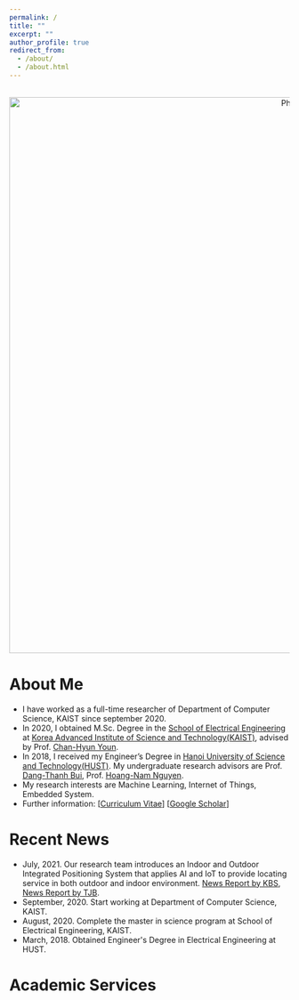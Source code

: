 ```yaml
---
permalink: /
title: ""
excerpt: ""
author_profile: true
redirect_from: 
  - /about/
  - /about.html
---
```


<p align="center">
  <img src="https://vanbk.github.io/images/vuanhvan_profile_img_2.jpg?raw=true" alt="Photo" style="width: 1000px;"/> 
</p>

# About Me
* I have worked as a full-time researcher of Department of Computer Science, KAIST since september 2020.
* In 2020, I obtained M.Sc. Degree in the [School of Electrical Engineering](https://ee.kaist.ac.kr/) at [Korea Advanced Institute of Science and Technology(KAIST)](https://www.kaist.ac.kr/), advised by Prof. [Chan-Hyun Youn](https://ee.kaist.ac.kr/node/12241?language=en).
* In 2018, I received my Engineer’s Degree in [Hanoi University of Science and Technology(HUST)](https://hust.edu.vn/). My undergraduate research advisors are Prof. [Dang-Thanh Bui](https://see.hust.edu.vn/faculty-directory3/-/asset_publisher/nZBn3WmVshGB/content/12-ts-bui-ang-thanh?inheritRedirect=false&redirect=https%3A%2F%2Fsee.hust.edu.vn%2Fbo-mon%2Fky-thuat-do-va-tin-hoc-cong-nghiep%2Fdanh-muc-can-bo%3Fp_p_id%3D101_INSTANCE_nZBn3WmVshGB%26p_p_lifecycle%3D0%26p_p_state%3Dnormal%26p_p_mode%3Dview%26p_p_col_id%3Dcolumn-1%26p_p_col_pos%3D1%26p_p_col_count%3D2), Prof. [Hoang-Nam Nguyen](https://see.hust.edu.vn/bo-mon/ky-thuat-do-va-tin-hoc-cong-nghiep/danh-muc-can-bo/-/asset_publisher/nZBn3WmVshGB/content/15-ts-nguyen-hoang-nam?inheritRedirect=false&redirect=https%3A%2F%2Fsee.hust.edu.vn%2Fbo-mon%2Fky-thuat-do-va-tin-hoc-cong-nghiep%2Fdanh-muc-can-bo%3Fp_p_id%3D101_INSTANCE_nZBn3WmVshGB%26p_p_lifecycle%3D0%26p_p_state%3Dnormal%26p_p_mode%3Dview%26p_p_col_id%3Dcolumn-1%26p_p_col_pos%3D1%26p_p_col_count%3D2).
* My research interests are Machine Learning, Internet of Things, Embedded System.
* Further information: [[Curriculum Vitae](https://vanbkgithub.io/files/Curriculum_Vitae_Vu_Anh_Van.pdf)] [[Google Scholar](https://scholar.google.com/citations?user=We1WRIYAAAAJ&hl=vi)]

# Recent News
* July, 2021. Our research team introduces an Indoor and Outdoor Integrated Positioning System that applies AI and IoT to provide locating service in both outdoor and indoor environment. [News Report by KBS](https://www.youtube.com/watch?v=coQhDIvFYQk&list=LL&index=19), [News Report by TJB](https://www.youtube.com/watch?v=fnU3htLUhV8). 
* September, 2020. Start working at Department of Computer Science, KAIST.
* August, 2020. Complete the master in science program at School of Electrical Engineering, KAIST.
* March, 2018. Obtained Engineer's Degree in Electrical Engineering at HUST.

# Academic Services
